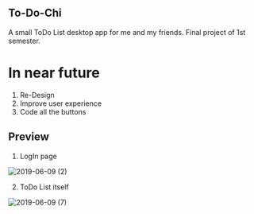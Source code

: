 ## To-Do-Chi
A small ToDo List desktop app for me and my friends.
Final project of 1st semester.

# In near future
1) Re-Design
2) Improve user experience 
3) Code all the buttons

## Preview

1. LogIn page

![2019-06-09 (2)](https://user-images.githubusercontent.com/43094555/59163733-8264f180-8b0d-11e9-9114-b0a99160461d.png)

2. ToDo List itself


![2019-06-09 (7)](https://user-images.githubusercontent.com/43094555/59163742-99a3df00-8b0d-11e9-9117-53e81df030f7.png)
